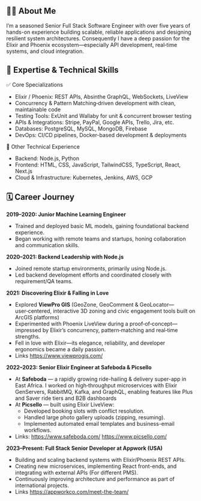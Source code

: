 ## 🧑‍💻 About Me
I’m a seasoned Senior Full Stack Software Engineer with over five years of hands-on experience building scalable, reliable applications and designing resilient system architectures. Consequently I have a deep passion for the Elixir and Phoenix ecosystem—especially API development, real‑time systems, and cloud integration.

## 🧪 Expertise & Technical Skills
 ✅ Core Specializations

- Elixir / Phoenix: REST APIs, Absinthe GraphQL, WebSockets, LiveView
- Concurrency & Pattern Matching‑driven development with clean, maintainable code
- Testing Tools: ExUnit and Wallaby for unit & concurrent browser testing
- APIs & Integrations: Stripe, PayPal, Google APIs, Trello, Jira, etc.
- Databases: PostgreSQL, MySQL, MongoDB, Firebase
- DevOps: CI/CD pipelines, Docker-based development & deployments

🧩 Other Technical Experience
- Backend: Node.js, Python
- Frontend: HTML, CSS, JavaScript, TailwindCSS, TypeScript, React, Next.js
- Cloud & Infrastructure: Kubernetes, Jenkins, AWS, GCP

## 🗓️ Career Journey

**2019–2020: Junior Machine Learning Engineer**
- Trained and deployed basic ML models, gaining foundational backend experience.
- Began working with remote teams and startups, honing collaboration and communication skills.

**2020–2021: Backend Leadership with Node.js**
- Joined remote startup environments, primarily using Node.js.
- Led backend development efforts and coordinated closely with requirement/QA teams.

**2021: Discovering Elixir & Falling in Love**
- Explored **ViewPro GIS** (GeoZone, GeoComment & GeoLocator—user‑centered, interactive 3D zoning and civic engagement tools built on ArcGIS platforms) 
- Experimented with Phoenix LiveView during a proof‑of‑concept—impressed by Elixir’s concurrency, pattern‑matching and real‑time strengths.
- Fell in love with Elixir—its elegance, reliability, and developer ergonomics became a daily passion.
- Links https://www.viewprogis.com/

**2022–2023: Senior Elixir Engineer at Safeboda & Picsello**
- At **Safeboda** — a rapidly growing ride-hailing & delivery super-app in East Africa. I worked on high‑throughput microservices with Elixir GenServers, RabbitMQ, Kafka, and GraphQL, enabling features like Plus and Saver ride tiers and B2B dashboards
- At **Picsello** — built using Elixir LiveView:
  - Developed booking slots with conflict resolution.
  - Handled large photo gallery uploads (zipping, resuming).
  - Implemented automated email templates and business-email workflows.
- Links: https://www.safeboda.com/ https://www.picsello.com/

**2023–Present: Full Stack Senior Developer at Appwork (USA)**
- Building and scaling backend systems with Elixir/Phoenix REST APIs.
- Creating new microservices, implementing React front-ends, and integrating with external APIs (For different PMS).
- Continuously improving architecture and performance as part of international projects.
- Links https://appworkco.com/meet-the-team/



<!--
**fawidev/fawidev** is a ✨ _special_ ✨ repository because its `README.md` (this file) appears on your GitHub profile.

Here are some ideas to get you started:

- 🔭 I’m currently working on ...
- 🌱 I’m currently learning ...
- 👯 I’m looking to collaborate on ...
- 🤔 I’m looking for help with ...
- 💬 Ask me about ...
- 📫 How to reach me: ...
- 😄 Pronouns: ...
- ⚡ Fun fact: ...
-->
